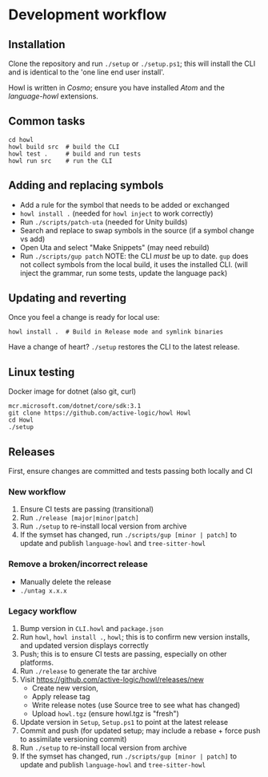 # Development workflow

## Installation

Clone the repository and run `./setup` or `./setup.ps1`; this will install the CLI and is identical to the 'one line end user install'.

Howl is written in *Cosmo*; ensure you have installed *Atom* and the *language-howl* extensions.

## Common tasks

```
cd howl
howl build src  # build the CLI
howl test .     # build and run tests
howl run src    # run the CLI
```

## Adding and replacing symbols

- Add a rule for the symbol that needs to be added or exchanged
- `howl install .`
  (needed for `howl inject` to work correctly)
- Run `./scripts/patch-uta`
  (needed for Unity builds)
- Search and replace to swap symbols in the source
  (if a symbol change vs add)
- Open Uta and select "Make Snippets"
  (may need rebuild)
- Run `./scripts/gup patch`
  NOTE: the CLI *must* be up to date. `gup` does not collect symbols
  from the local build, it uses the installed CLI.
  (will inject the grammar, run some tests, update the language
  pack)

## Updating and reverting

Once you feel a change is ready for local use:

```
howl install .  # Build in Release mode and symlink binaries
```

Have a change of heart? `./setup` restores the CLI to the latest release.

## Linux testing

Docker image for dotnet (also git, curl)

```
mcr.microsoft.com/dotnet/core/sdk:3.1
git clone https://github.com/active-logic/howl Howl
cd Howl
./setup
```

## Releases

First, ensure changes are committed and tests passing both locally and CI

### New workflow

1) Ensure CI tests are passing (transitional)
2) Run `./release [major|minor|patch]`
6) Run `./setup` to re-install local version from archive
7) If the symset has changed, run `./scripts/gup [minor | patch]` to update and publish `language-howl` and `tree-sitter-howl`

### Remove a broken/incorrect release

- Manually delete the release
- `./untag x.x.x`

### Legacy workflow

1) Bump version in `CLI.howl` and `package.json`
2) Run `howl`, `howl install .`, `howl`; this is to confirm new version installs, and updated version displays correctly
3) Push; this is to ensure CI tests are passing, especially on other platforms.
4) Run `./release` to generate the tar archive
5) Visit https://github.com/active-logic/howl/releases/new
    - Create new version,
    - Apply release tag
    - Write release notes (use Source tree to see what has changed)
    - Upload `howl.tgz` (ensure howl.tgz is "fresh")
6) Update version in `Setup`, `Setup.ps1` to point at the latest release
7) Commit and push (for updated setup; may include a rebase + force push to assimilate versioning commit)
8) Run `./setup` to re-install local version from archive
9) If the symset has changed, run `./scripts/gup [minor | patch]` to update and publish `language-howl` and `tree-sitter-howl`
